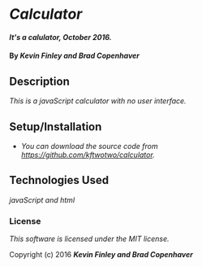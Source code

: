 # _Calculator_

#### _It's a calulator, October 2016._

#### By _**Kevin Finley and Brad Copenhaver**_

## Description

_This is a javaScript calculator with no user interface._

## Setup/Installation

* _You can download the source code from https://github.com/kftwotwo/calculator._



## Technologies Used

_javaScript and html_

### License

*This software is licensed under the MIT license.*

Copyright (c) 2016 **_Kevin Finley and Brad Copenhaver_**
